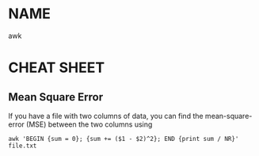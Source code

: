 # NAME

awk

# CHEAT SHEET

## Mean Square Error

If you have a file with two columns of data, you can find the mean-square-error
(MSE) between the two columns using

```
awk 'BEGIN {sum = 0}; {sum += ($1 - $2)^2}; END {print sum / NR}' file.txt
```
